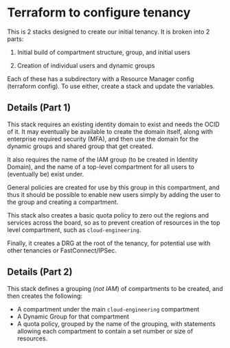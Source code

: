 # Terraform to configure tenancy

This is 2 stacks designed to create our initial tenancy.  It is broken into 2 parts:

1) Initial build of compartment structure, group, and initial users

2) Creation of individual users and dynamic groups

Each of these has a subdirectory with a Resource Manager config (terraform config).  To use either, create a stack and update the variables.

## Details (Part 1)
This stack requires an existing identity domain to exist and needs the OCID of it.  It may eventually be available to create the domain itself, along with enterprise required security (MFA), and then use the domain for the dynamic groups and shared group that get created.  

It also requires the name of the IAM group (to be created in Identity Domain), and the name of a top-level compartment for all users to (eventually be) exist under.

General policies are created for use by this group in this compartment, and thus it should be possible to enable new users simply by adding the user to the group and creating a compartment.

This stack also creates a basic quota policy to zero out the regions and services across the board, so as to prevent creation of resources in the top level compartment, such as `cloud-engineering`.

Finally, it creates a DRG at the root of the tenancy, for potential use with other tenancies or FastConnect/IPSec.

## Details (Part 2)

This stack defines a grouping (*not IAM*) of compartments to be created, and then creates the following:

- A compartment under the main `cloud-engineering` compartment
- A Dynamic Group for that compartment
- A quota policy, grouped by the name of the grouping, with statements allowing each compartment to contain a set number or size of resources.

